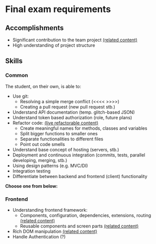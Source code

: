 # Final exam requirements

## Accomplishments

 -  Significant contribution to the team project [(related content)](https://github.com/greenfox-academy/huli-review-helper/)
 -  High understanding of project structure

## Skills

### Common

The student, on their own, is able to:
 -  Use git:
     -  Resolving a simple merge conflict (<<<< >>>>)
     -  Creating a pull request (new pull request stb.)
 -  Understand API documentation (temp. glitch-based JSON)
 -  Understand token based authorization (role, future plans)
 -  Refactor code: [(live refactorable content)](https://github.com/bpo106/fedex)
     -  Create meaningful names for methods, classes and variables
     -  Split bigger functions to smaller ones
     -  Separate functionalities to different files
     -  Point out code smells
 -  Understand base concept of hosting (servers, stb.)
 -  Deployment and continuous integration (commits, tests, parallel developing, merging, stb.)
 -  Using design patterns (e.g. MVC/DI)
 -  Integration testing
 -  Differentiate between backend and frontend (client) functionality


**Choose one from below:**

### Frontend

 -  Understanding frontend framework:
     -  Components, configuration, dependencies, extensions, routing [(related content)](https://github.com/greenfox-academy/huli-review-helper/tree/develop/src)
     -  Reusable components and screen parts [(related content)](https://github.com/greenfox-academy/huli-review-helper/blob/develop/src/app/Suggestion.js)
 -  Rich DOM manipulation [(related content)](https://github.com/greenfox-academy/huli-review-helper/blob/develop/src/app/index.js)
 -  Handle Authentication (?)
